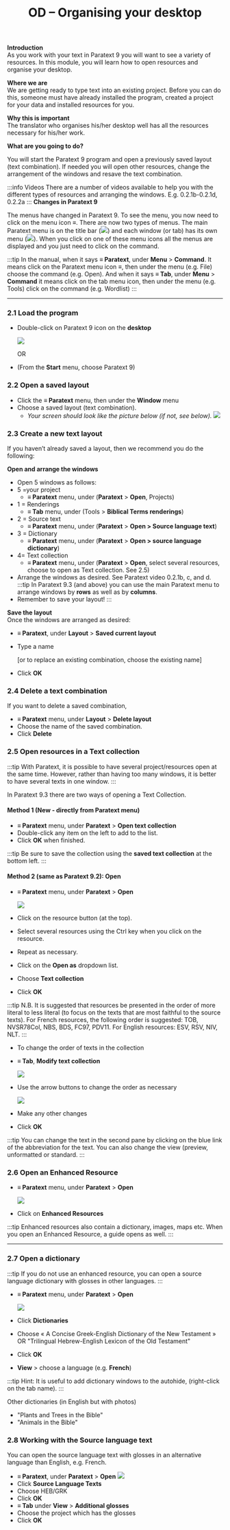﻿---
title: OD – Organising your desktop 
lang: en_GB
---

**Introduction**  
As you work with your text in Paratext 9 you will want to see a variety of resources. In this module, you will learn how to open resources and organise your desktop.

**Where we are**  
We are getting ready to type text into an existing project. Before you can do this, someone must have already installed the program, created a project for your data and installed resources for you.

**Why this is important**  
The translator who organises his/her desktop well has all the resources necessary for his/her work.

**What are you going to do?**

You will start the Paratext 9 program and open a previously saved layout (text combination). If needed you will open other resources, change the arrangement of the windows and resave the text combination.

:::info Videos 
There are a number of videos available to help you with the different types of resources and arranging the windows. E.g. 0.2.1b-0.2.1d, 0.2.2a
:::
**Changes in Paratext 9**

The menus have changed in Paratext 9. To see the menu, you now need to click on the menu icon ≡. There are now two types of menus. The main Paratext menu is on the title bar (![](../media/a7c437f2736cb28b0dff7abd780f5f94.png)) and each window (or tab) has its own menu (![](../media/65ab77824a1e025fac1bf88feb6ba66f.png)). When you click on one of these menu icons all the menus are displayed and you just need to click on the command.

:::tip
In the manual, when it says **≡ Paratext**, under **Menu** \> **Command**. It means click on the Paratext menu icon ≡, then under the menu (e.g. File) choose the command (e.g. Open). And when it says **≡ Tab**, under **Menu** \> **Command** it means click on the tab menu icon, then under the menu (e.g. Tools) click on the command (e.g. Wordlist)
:::

----

### 2.1 Load the program

-  Double-click on Paratext 9 icon on the **desktop**

    ![](../media/b2697bb533e7765029252c8d51301dc9.png)

    OR

-  (From the **Start** menu, choose Paratext 9)

### 2.2 Open a saved layout

-  Click the **≡ Paratext** menu, then under the **Window** menu
-  Choose a saved layout (text combination).  
    -  *Your screen should look like the picture below (if not, see below).*
    ![](../media/04940ad26e529e9718ce606e1fbda153.png)

### 2.3 Create a new text layout

If you haven’t already saved a layout, then we recommend you do the following:

**Open and arrange the windows**

-  Open 5 windows as follows:
-  5 =your project
   -  **≡ Paratext** menu, under (**Paratext** \> **Open**, Projects)
-  1 = Renderings
   -  **≡ Tab** menu, under (Tools \> **Biblical Terms renderings**)
-  2 = Source text
   -  **≡ Paratext** menu, under (**Paratext** \> **Open \> Source language text**)
-  3 = Dictionary
   -  **≡ Paratext** menu, under (**Paratext** \> **Open \> source language dictionary**)
-  4= Text collection
   -  **≡ Paratext** menu, under (**Paratext** \> **Open**, select several resources, choose to open as Text collection. See 2.5)
-  Arrange the windows as desired. See Paratext video 0.2.1b, c, and d.
:::tip
In Paratext 9.3 (and above) you can use the main Paratext menu to arrange windows  by **rows** as well as by **columns**.
- Remember to save your layout!
:::

**Save the layout**  
Once the windows are arranged as desired:

-  **≡ Paratext**, under **Layout** \> **Saved current layout**
-  Type a name

    [or to replace an existing combination, choose the existing name]

-  Click **OK**


### 2.4 Delete a text combination

If you want to delete a saved combination,

-  **≡ Paratext** menu, under **Layout** \> **Delete layout**
-  Choose the name of the saved combination.
-  Click **Delete**


### 2.5 Open resources in a Text collection

:::tip
With Paratext, it is possible to have several project/resources open at the same time. However, rather than having too many windows, it is better to have several texts in one window.
:::

In Paratext 9.3 there are two ways of opening a Text Collection.  

#### Method 1 (New - directly from Paratext menu)
-  **≡ Paratext** menu, under **Paratext** \> **Open text collection**
- Double-click any item on the left to add to the list.
-  Click **OK** when finished.

:::tip
Be sure to save the collection using the **saved text collection** at the bottom left.
:::

#### Method 2 (same as Paratext 9.2): Open
-  **≡ Paratext** menu, under **Paratext** \> **Open**

    ![](../media/6d88e1ac63a18f6c2b29e434ac093abf.png)

-  Click on the resource button (at the top).
-  Select several resources using the Ctrl key when you click on the resource.
-  Repeat as necessary.
-  Click on the **Open as** dropdown list.
-  Choose **Text collection**
-  Click **OK**

:::tip
N.B. It is suggested that resources be presented in the order of more literal to less literal (to focus on the texts that are most faithful to the source texts). For French resources, the following order is suggested: TOB, NVSR78Col, NBS, BDS, FC97, PDV11. For English resources: ESV, RSV, NIV, NLT.
:::
-  To change the order of texts in the collection
-  **≡ Tab**, **Modify text collection**

    ![](../media/a356ed446662b836196dfcc07a8847b1.png)

-  Use the arrow buttons to change the order as necessary

    ![](../media/52dd938c6ab8c8d2d540e062c9848466.png)

-  Make any other changes
-  Click **OK**

:::tip
You can change the text in the second pane by clicking on the blue link of the abbreviation for the text. You can also change the view (preview, unformatted or standard.
:::


### 2.6 Open an Enhanced Resource

-  **≡ Paratext** menu, under **Paratext** \> **Open**

    ![](../media/952eee9519e0b51a2f4c65c541b00845.png)

-  Click on **Enhanced Resources**

:::tip
Enhanced resources also contain a dictionary, images, maps etc. When you open an Enhanced Resource, a guide opens as well.
:::

----

### 2.7 Open a dictionary

:::tip
If you do not use an enhanced resource, you can open a source language dictionary with glosses in other languages.
:::

-  **≡ Paratext** menu, under **Paratext** \> **Open**

    ![](../media/24e00b1d05ecbd259476304fbe830e92.png)

-  Click **Dictionaries**
-  Choose « A Concise Greek-English Dictionary of the New Testament » OR "Trilingual Hebrew-English Lexicon of the Old Testament"
-  Click **OK**
-  **View** \> choose a language (e.g. **French**)

:::tip
Hint: It is useful to add dictionary windows to the autohide, (right-click on the tab name).
:::

Other dictionaries (in English but with photos)

-  "Plants and Trees in the Bible"
-  "Animals in the Bible"

### 2.8 Working with the Source language text

You can open the source language text with glosses in an alternative language than English, e.g. French.

-  **≡ Paratext**, under **Paratext** \> **Open**
    ![](../media/fc13d7ce221e68b16bd8260ae130c598.png)
-  Click **Source Language Texts**
-  Choose HEB/GRK
-  Click **OK**
-  **≡ Tab** under **View** \> **Additional glosses**
-  Choose the project which has the glosses
-  Click **OK**
